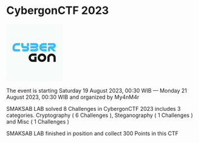 # CybergonCTF 2023

<img src=cybergon.png>

<p> The event is starting Saturday 19 August 2023, 00:30 WIB — Monday 21 August 2023, 00:30 WIB and organized by My4nM4r </p>

<p> SMAKSAB LAB solved 8 Challenges in CybergonCTF 2023 includes 3 categories. Cryptography ( 6 Challenges ), Steganography ( 1 Challenges ) and Misc ( 1 Challenges ) </p>

<p> SMAKSAB LAB finished in position and collect 300 Points in this CTF </p>
